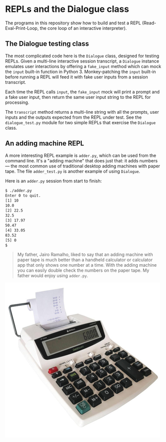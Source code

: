 # REPLs and the Dialogue class

The programs in this repository show how to build and test a REPL (Read-Eval-Print-Loop, the core loop of an interactive interpreter).

## The Dialogue testing class

The most complicated code here is the `Dialogue` class, designed for testing REPLs. Given a multi-line interactive session transcript, a `Dialogue` instance emulates user interactions by offering a `fake_input` method which can mock the `input` built-in function in Python 3. Monkey-patching the `input` built-in before running a REPL will feed it with fake user inputs from a session transcript.

Each time the REPL calls `input`, the `fake_input` mock will print a prompt and a fake user input, then return the same user input string to the REPL for processing.

The `transcript` method returns a multi-line string with all the prompts, user inputs and the outputs expected from the REPL under test. See the `dialogue_test.py` module for two simple REPLs that exercise the `Dialogue` class.

## An adding machine REPL

A more interesting REPL example is `adder.py`, which can be used from the command line. It's a "adding machine" that does just that: it adds numbers — the most common use of traditional desktop adding machines with paper tape. The file `adder_test.py` is another example of using `Dialogue`.

Here is an `adder.py` session from start to finish:

```
$ ./adder.py 
Enter 0 to quit.
[1] 10
10.0
[2] 22.5
32.5
[3] 17.97
50.47
[4] 33.05
83.52
[5] 0
$
```

> My father, Jairo Ramalho, liked to say that an adding machine with paper tape is much better than a handheld calculator or calculator app that only shows one number at a time. With the adding machine you can easily double check the numbers on the paper tape. My father would enjoy using `adder.py`.

![Adding machine](adding-machine-500x.jpg "Adding machine with paper tape.")
